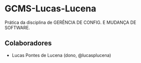 # GCMS-Lucas-Lucena

Prática da disciplina de GERÊNCIA DE CONFIG. E MUDANÇA DE SOFTWARE.

## Colaboradores
* Lucas Pontes de Lucena (dono, @lucasplucena)
